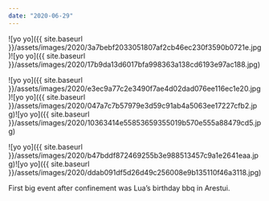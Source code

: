 ```yaml
---
date: "2020-06-29"
---
```


![yo yo]({{ site.baseurl }}/assets/images/2020/3a7bebf2033051807af2cb46ec230f3590b0721e.jpg)![yo yo]({{ site.baseurl }}/assets/images/2020/17b9da13d6017bfa998363a138cd6193e97ac188.jpg)

![yo yo]({{ site.baseurl }}/assets/images/2020/e3ec9a77c2e3490f7ae4d02dad076ee116ec1e20.jpg)![yo yo]({{ site.baseurl }}/assets/images/2020/047a7c7b57979e3d59c91ab4a5063ee17227cfb2.jpg)![yo yo]({{ site.baseurl }}/assets/images/2020/10363414e55853659355019b570e555a88479cd5.jpg)

![yo yo]({{ site.baseurl }}/assets/images/2020/b47bddf872469255b3e988513457c9a1e2641eaa.jpg)![yo yo]({{ site.baseurl }}/assets/images/2020/ddab091df5d26d49c256008e9b135110f46a3118.jpg)

First big event after confinement was Lua’s birthday bbq in Arestui.
